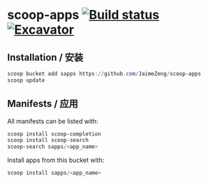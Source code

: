 # scoop-apps [![Build status](https://ci.appveyor.com/api/projects/status/a2rk8k3j8xm0neev/branch/main?svg=true)](https://ci.appveyor.com/project/JaimeZeng/scoop-apps/branch/main) [![Excavator](https://github.com/JaimeZeng/scoop-apps/actions/workflows/excavator.yml/badge.svg)](https://github.com/JaimeZeng/scoop-apps/actions/workflows/excavator.yml)

## Installation / 安装

```powershell
scoop bucket add sapps https://github.com/JaimeZeng/scoop-apps
scoop update
```

## Manifests / 应用

All manifests can be listed with:

```powershell
scoop install scoop-completion
scoop install scoop-search
scoop-search sapps/<app_name>
```

Install apps from this bucket with:

```powershell
scoop install sapps/<app_name>
```
